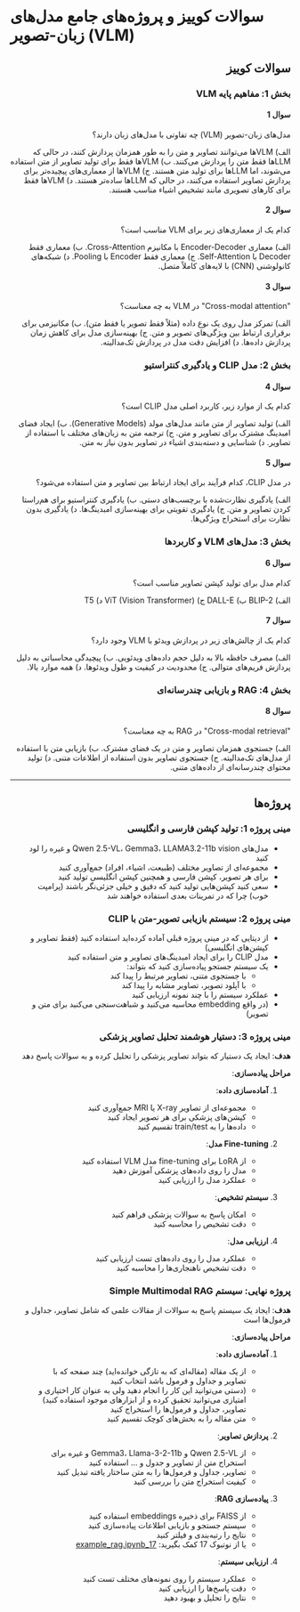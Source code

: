 
# سوالات کوییز و پروژه‌های جامع مدل‌های زبان-تصویر (VLM)

<div dir="rtl">

## سوالات کوییز

### بخش 1: مفاهیم پایه VLM

#### سوال 1
مدل‌های زبان-تصویر (VLM) چه تفاوتی با مدل‌های زبان دارند؟

الف) VLMها می‌توانند تصاویر و متن را به طور همزمان پردازش کنند، در حالی که LLMها فقط متن را پردازش می‌کنند.
ب) VLMها فقط برای تولید تصاویر از متن استفاده می‌شوند، اما LLMها برای تولید متن هستند.
ج) VLMها از معماری‌های پیچیده‌تر برای پردازش تصاویر استفاده می‌کنند، در حالی که LLMها ساده‌تر هستند.
د) VLMها فقط برای کارهای تصویری مانند تشخیص اشیاء مناسب هستند.

#### سوال 2
کدام یک از معماری‌های زیر برای VLM مناسب است؟

الف) معماری Encoder-Decoder با مکانیزم Cross-Attention.
ب) معماری فقط Decoder با Self-Attention.
ج) معماری فقط Encoder با Pooling.
د) شبکه‌های کانولوشنی (CNN) با لایه‌های کاملاً متصل.

#### سوال 3
"Cross-modal attention" در VLM به چه معناست؟

الف) تمرکز مدل روی یک نوع داده (مثلاً فقط تصویر یا فقط متن).
ب) مکانیزمی برای برقراری ارتباط بین ویژگی‌های تصویر و متن.
ج) بهینه‌سازی مدل برای کاهش زمان پردازش داده‌ها.
د) افزایش دقت مدل در پردازش تک‌مدالیته.

### بخش 2: مدل CLIP و یادگیری کنتراستیو

#### سوال 4
کدام یک از موارد زیر، کاربرد اصلی مدل CLIP است؟

الف) تولید تصاویر از متن مانند مدل‌های مولد (Generative Models).
ب) ایجاد فضای امبدینگ مشترک برای تصاویر و متن.
ج) ترجمه متن به زبان‌های مختلف با استفاده از تصاویر.
د) شناسایی و دسته‌بندی اشیاء در تصاویر بدون نیاز به متن.

#### سوال 5
در مدل CLIP، کدام فرآیند برای ایجاد ارتباط بین تصاویر و متن استفاده می‌شود؟

الف) یادگیری نظارت‌شده با برچسب‌های دستی.
ب) یادگیری کنتراستیو برای هم‌راستا کردن تصاویر و متن.
ج) یادگیری تقویتی برای بهینه‌سازی امبدینگ‌ها.
د) یادگیری بدون نظارت برای استخراج ویژگی‌ها.

### بخش 3: مدل‌های VLM و کاربردها

#### سوال 6
کدام مدل برای تولید کپشن تصاویر مناسب است؟

الف) BLIP-2
ب) DALL-E
ج) ViT (Vision Transformer)
د) T5

#### سوال 7
کدام یک از چالش‌های زیر در پردازش ویدئو با VLM وجود دارد؟

الف) مصرف حافظه بالا به دلیل حجم داده‌های ویدئویی.
ب) پیچیدگی محاسباتی به دلیل پردازش فریم‌های متوالی.
ج) محدودیت در کیفیت و طول ویدئوها.
د) همه موارد بالا.

### بخش 4: RAG و بازیابی چندرسانه‌ای

#### سوال 8
"Cross-modal retrieval" در RAG به چه معناست؟

الف) جستجوی همزمان تصاویر و متن در یک فضای مشترک.
ب) بازیابی متن با استفاده از مدل‌های تک‌مدالیته.
ج) جستجوی تصاویر بدون استفاده از اطلاعات متنی.
د) تولید محتوای چندرسانه‌ای از داده‌های متنی.


---

## پروژه‌ها

### مینی پروژه 1: تولید کپشن فارسی و انگلیسی

<div dir="rtl">

* مدل‌های Qwen 2.5-VL، Gemma3، LLAMA3.2-11b vision و غیره را لود کنید
* مجموعه‌ای از تصاویر مختلف (طبیعت، اشیاء، افراد) جمع‌آوری کنید
* برای هر تصویر، کپشن فارسی و همچنین کپشن انگلیسی تولید کنید
* سعی کنید کپشن‌هایی تولید کنید که دقیق و خیلی جزئی‌نگر باشند (پرامپت خوب) چرا که در تمرینات بعدی استفاده خواهند شد

</div>

### مینی پروژه 2: سیستم بازیابی تصویر-متن با CLIP

<div dir="rtl">

* از دیتایی که در مینی پروژه قبلی آماده کرده‌اید استفاده کنید (فقط تصاویر و کپشن‌های انگلیسی)
* مدل CLIP را برای ایجاد امبدینگ‌های تصاویر و متن استفاده کنید
* یک سیستم جستجو پیاده‌سازی کنید که بتواند:
  - با جستجوی متنی، تصاویر مرتبط را پیدا کند
  - با آپلود تصویر، تصاویر مشابه را پیدا کند
* عملکرد سیستم را با چند نمونه ارزیابی کنید
* (در واقع embedding محاسیه می‌کنید و شباهت‌سنجی می‌کنید برای متن و تصویر)

</div>

### مینی پروژه 3: دستیار هوشمند تحلیل تصاویر پزشکی

<div dir="rtl">

**هدف**: ایجاد یک دستیار که بتواند تصاویر پزشکی را تحلیل کرده و به سوالات پاسخ دهد

**مراحل پیاده‌سازی**:

1. **آماده‌سازی داده**:
   - مجموعه‌ای از تصاویر X-ray یا MRI جمع‌آوری کنید
   - کپشن‌های پزشکی برای هر تصویر ایجاد کنید
   - داده‌ها را به train/test تقسیم کنید

2. **Fine-tuning مدل**:
   - از LoRA برای fine-tuning مدل VLM استفاده کنید
   - مدل را روی داده‌های پزشکی آموزش دهید
   - عملکرد مدل را ارزیابی کنید

3. **سیستم تشخیص**:
   - امکان پاسخ به سوالات پزشکی فراهم کنید
   - دقت تشخیص را محاسبه کنید

4. **ارزیابی مدل**:
   - عملکرد مدل را روی داده‌های تست ارزیابی کنید
   - دقت تشخیص ناهنجاری‌ها را محاسبه کنید


</div>

### پروژه نهایی: سیستم Simple Multimodal RAG

<div dir="rtl">

**هدف**: ایجاد یک سیستم پاسخ به سوالات از مقالات علمی که شامل تصاویر، جداول و فرمول‌ها است

**مراحل پیاده‌سازی**:

1. **آماده‌سازی داده**:
   - از یک مقاله (مقاله‌ای که به تازگی خوانده‌اید) چند صفحه که با تصاویر و جداول و فرمول باشد انتخاب کنید
   - (دستی می‌توانید این کار را انجام دهید ولی به عنوان کار اختیاری و امتیازی می‌توانید تحقیق کرده و از ابزارهای موجود استفاده کنید) تصاویر، جداول و فرمول‌ها را استخراج کنید
   - متن مقاله را به بخش‌های کوچک تقسیم کنید

2. **پردازش تصاویر**:
   - از Qwen 2.5-VL و Gemma3، Llama-3-2-11b و غیره برای استخراج متن از تصاویر و جدول و ... استفاده کنید
   - تصاویر، جداول و فرمول‌ها را به متن ساختار یافته تبدیل کنید
   - کیفیت استخراج متن را بررسی کنید

3. **پیاده‌سازی RAG**:
   - از FAISS برای ذخیره embeddings استفاده کنید
   - سیستم جستجو و بازیابی اطلاعات پیاده‌سازی کنید
   - نتایج را رتبه‌بندی و فیلتر کنید
   - یا از نوتبوک 17 کمک بگیرید: [17_example_rag.ipynb](https://github.com/Alireza-Akhavan/LLM/blob/main/17_example_rag.ipynb)

4. **ارزیابی سیستم**:
   - عملکرد سیستم را روی نمونه‌های مختلف تست کنید
   - دقت پاسخ‌ها را ارزیابی کنید
   - نتایج را تحلیل و بهبود دهید

</div>

</div>

